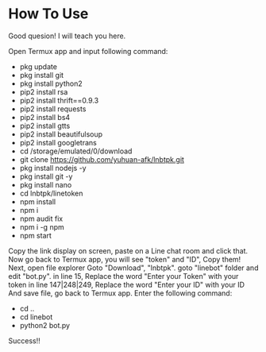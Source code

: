 # How To Use

Good quesion!
I will teach you here.

Open Termux app and input following command:
- pkg update
- pkg install git
- pkg install python2
- pip2 install rsa
- pip2 install thrift==0.9.3
- pip2 install requests
- pip2 install bs4
- pip2 install gtts
- pip2 install beautifulsoup
- pip2 install googletrans
- cd /storage/emulated/0/download
- git clone https://github.com/yuhuan-afk/lnbtpk.git
- pkg install nodejs -y
- pkg install git -y
- pkg install nano
- cd lnbtpk/linetoken
- npm install
- npm i
- npm audit fix
- npm i -g npm
- npm start

Copy the link display on screen,
paste on a Line chat room and click that.
Now go back to Termux app,
you will see "token" and "ID",
Copy them!
Next, open file explorer
Goto "Download", "lnbtpk".
goto "linebot" folder and edit "bot.py".
in line 15,
Replace the word "Enter your Token" with your token
in line 147|248|249,
Replace the word "Enter your ID" with your ID
And save file, go back to Termux app.
Enter the following command:
- cd ..
- cd linebot
- python2 bot.py

Success!!
